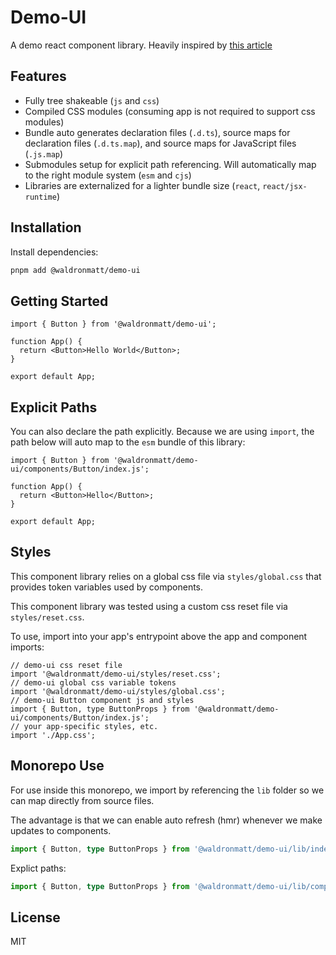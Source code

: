 # Demo-UI

A demo react component library. Heavily inspired by [this article](https://dev.to/receter/how-to-create-a-react-component-library-using-vites-library-mode-4lma)

## Features

- Fully tree shakeable (`js` and `css`)
- Compiled CSS modules (consuming app is not required to support css modules)
- Bundle auto generates declaration files (`.d.ts`), source maps for declaration files (`.d.ts.map`), and source maps for JavaScript files (`.js.map`)
- Submodules setup for explicit path referencing. Will automatically map to the right module system (`esm` and `cjs`)
- Libraries are externalized for a lighter bundle size (`react`, `react/jsx-runtime`)

## Installation

Install dependencies:

```bash
pnpm add @waldronmatt/demo-ui
```

## Getting Started

```tsx
import { Button } from '@waldronmatt/demo-ui';

function App() {
  return <Button>Hello World</Button>;
}

export default App;
```

## Explicit Paths

You can also declare the path explicitly. Because we are using `import`, the path below will auto map to the `esm` bundle of this library:

```tsx
import { Button } from '@waldronmatt/demo-ui/components/Button/index.js';

function App() {
  return <Button>Hello</Button>;
}

export default App;
```

## Styles

This component library relies on a global css file via `styles/global.css` that provides token variables used by components.

This component library was tested using a custom css reset file via `styles/reset.css`.

To use, import into your app's entrypoint above the app and component imports:

```tsx
// demo-ui css reset file
import '@waldronmatt/demo-ui/styles/reset.css';
// demo-ui global css variable tokens
import '@waldronmatt/demo-ui/styles/global.css';
// demo-ui Button component js and styles
import { Button, type ButtonProps } from '@waldronmatt/demo-ui/components/Button/index.js';
// your app-specific styles, etc.
import './App.css';
```

## Monorepo Use

For use inside this monorepo, we import by referencing the `lib` folder so we can map directly from source files.

The advantage is that we can enable auto refresh (hmr) whenever we make updates to components.

```ts
import { Button, type ButtonProps } from '@waldronmatt/demo-ui/lib/index.js';
```

Explict paths:

```ts
import { Button, type ButtonProps } from '@waldronmatt/demo-ui/lib/components/Button/index.js';
```

## License

MIT
